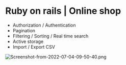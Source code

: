 # Ruby on rails | Online shop

* Authorization / Authentication
* Pagination
* Filtering / Sorting / Real time search 
* Active storage
* Import / Export CSV

![Screenshot-from-2022-07-04-09-50-40.png](https://i.postimg.cc/mg0m94Fr/Screenshot-from-2022-07-04-09-50-40.png)
